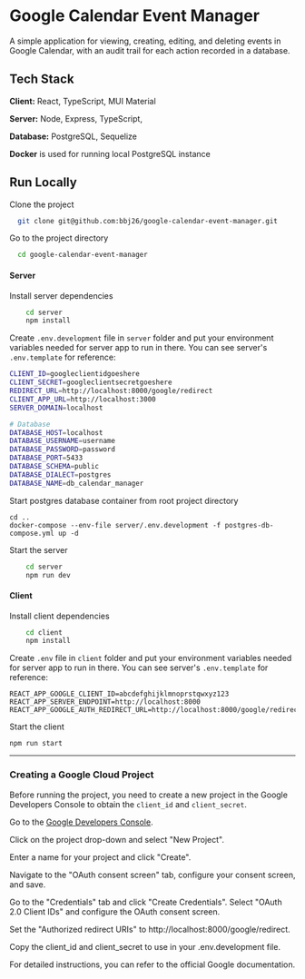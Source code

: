 # Google Calendar Event Manager

A simple application for viewing, creating, editing, and deleting events in Google Calendar, with an audit trail for each action recorded in a database.

## Tech Stack

**Client:** React, TypeScript, MUI Material

**Server:** Node, Express, TypeScript,

**Database:** PostgreSQL, Sequelize

**Docker** is used for running local PostgreSQL instance

## Run Locally

Clone the project

```bash
  git clone git@github.com:bbj26/google-calendar-event-manager.git
```

Go to the project directory

```bash
  cd google-calendar-event-manager
```

#### Server

Install server dependencies

```bash
    cd server
    npm install
```

Create `.env.development` file in `server` folder and put your environment variables needed for server app to run in there. You can see server's `.env.template` for reference:

```bash
CLIENT_ID=googleclientidgoeshere
CLIENT_SECRET=googleclientsecretgoeshere
REDIRECT_URL=http://localhost:8000/google/redirect
CLIENT_APP_URL=http://localhost:3000
SERVER_DOMAIN=localhost

# Database
DATABASE_HOST=localhost
DATABASE_USERNAME=username
DATABASE_PASSWORD=password
DATABASE_PORT=5433
DATABASE_SCHEMA=public
DATABASE_DIALECT=postgres
DATABASE_NAME=db_calendar_manager
```

Start postgres database container from root project directory

```
cd ..
docker-compose --env-file server/.env.development -f postgres-db-compose.yml up -d
```

Start the server

```bash
    cd server
    npm run dev
```

#### Client

Install client dependencies

```bash
    cd client
    npm install
```

Create `.env` file in `client` folder and put your environment variables needed for server app to run in there. You can see server's `.env.template` for reference:

```
REACT_APP_GOOGLE_CLIENT_ID=abcdefghijklmnoprstqwxyz123
REACT_APP_SERVER_ENDPOINT=http://localhost:8000
REACT_APP_GOOGLE_AUTH_REDIRECT_URL=http://localhost:8000/google/redirect
```

Start the client

```
npm run start
```

---

### Creating a Google Cloud Project

Before running the project, you need to create a new project in the Google Developers Console to obtain the `client_id` and `client_secret`.

Go to the [Google Developers Console](https://console.developers.google.com/project).

Click on the project drop-down and select "New Project".

Enter a name for your project and click "Create".

Navigate to the "OAuth consent screen" tab, configure your consent screen, and save.

Go to the "Credentials" tab and click "Create Credentials".
Select "OAuth 2.0 Client IDs" and configure the OAuth consent screen.

Set the "Authorized redirect URIs" to http://localhost:8000/google/redirect.

Copy the client_id and client_secret to use in your .env.development file.

For detailed instructions, you can refer to the official Google documentation.
